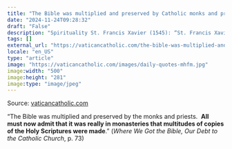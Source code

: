 ```yaml
---
title: "The Bible was multiplied and preserved by Catholic monks and priests"
date: "2024-11-24T09:28:32"
draft: "False"
description: "Spirituality St. Francis Xavier (1545): “St. Francis Xavier spoke to the King of Japan particularly of the uncertainty and shortness of life; he bade him to think of the handful of dust and ashes which [...]"
tags: []
external_url: "https://vaticancatholic.com/the-bible-was-multiplied-and-preserved-by-catholic-monks-and-priests/"
locale: "en_US"
type: "article"
image: "https://vaticancatholic.com/images/daily-quotes-mhfm.jpg"
image:width: "500"
image:height: "281"
image:type: "image/jpeg"
---
```


Source: [vaticancatholic.com](https://vaticancatholic.com/the-bible-was-multiplied-and-preserved-by-catholic-monks-and-priests/)

<p>“The Bible was multiplied and preserved by the monks and priests.  <strong>All must now admit that it was really in monasteries that multitudes of copies of the Holy Scriptures were made</strong>.” (<em>Where We Got the Bible, Our Debt to the Catholic Church</em>, p. 73)</p>
